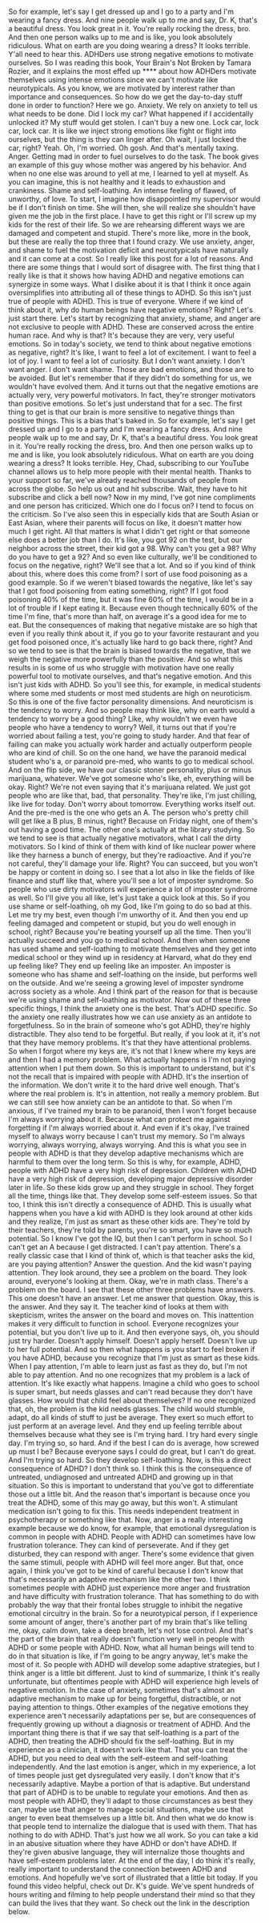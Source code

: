  So for example, let's say I get dressed up and I go to a party and I'm wearing a fancy dress. And nine people walk up to me and say, Dr. K, that's a beautiful dress. You look great in it. You're really rocking the dress, bro. And then one person walks up to me and is like, you look absolutely ridiculous. What on earth are you doing wearing a dress? It looks terrible. Y'all need to hear this. ADHDers use strong negative emotions to motivate ourselves. So I was reading this book, Your Brain's Not Broken by Tamara Rozier, and it explains the most effed up **** about how ADHDers motivate themselves using intense emotions since we can't motivate like neurotypicals. As you know, we are motivated by interest rather than importance and consequences. So how do we get the day-to-day stuff done in order to function? Here we go. Anxiety. We rely on anxiety to tell us what needs to be done. Did I lock my car? What happened if I accidentally unlocked it? My stuff would get stolen. I can't buy a new one. Lock car, lock car, lock car. It is like we inject strong emotions like fight or flight into ourselves, but the thing is they can linger after. Oh wait, I just locked the car, right? Yeah. Oh, I'm worried. Oh gosh. And that's mentally taxing. Anger. Getting mad in order to fuel ourselves to do the task. The book gives an example of this guy whose mother was angered by his behavior. And when no one else was around to yell at me, I learned to yell at myself. As you can imagine, this is not healthy and it leads to exhaustion and crankiness. Shame and self-loathing. An intense feeling of flawed, of unworthy, of love. To start, I imagine how disappointed my supervisor would be if I don't finish on time. She will then, she will realize she shouldn't have given me the job in the first place. I have to get this right or I'll screw up my kids for the rest of their life. So we are rehearsing different ways we are damaged and competent and stupid. There's more like, more in the book, but these are really the top three that I found crazy. We use anxiety, anger, and shame to fuel the motivation deficit and neurotypicals have naturally and it can come at a cost. So I really like this post for a lot of reasons. And there are some things that I would sort of disagree with. The first thing that I really like is that it shows how having ADHD and negative emotions can synergize in some ways. What I dislike about it is that I think it once again oversimplifies into attributing all of these things to ADHD. So this isn't just true of people with ADHD. This is true of everyone. Where if we kind of think about it, why do human beings have negative emotions? Right? Let's just start there. Let's start by recognizing that anxiety, shame, and anger are not exclusive to people with ADHD. These are conserved across the entire human race. And why is that? It's because they are very, very useful emotions. So in today's society, we tend to think about negative emotions as negative, right? It's like, I want to feel a lot of excitement. I want to feel a lot of joy. I want to feel a lot of curiosity. But I don't want anxiety. I don't want anger. I don't want shame. Those are bad emotions, and those are to be avoided. But let's remember that if they didn't do something for us, we wouldn't have evolved them. And it turns out that the negative emotions are actually very, very powerful motivators. In fact, they're stronger motivators than positive emotions. So let's just understand that for a sec. The first thing to get is that our brain is more sensitive to negative things than positive things. This is a bias that's baked in. So for example, let's say I get dressed up and I go to a party and I'm wearing a fancy dress. And nine people walk up to me and say, Dr. K, that's a beautiful dress. You look great in it. You're really rocking the dress, bro. And then one person walks up to me and is like, you look absolutely ridiculous. What on earth are you doing wearing a dress? It looks terrible. Hey, Chad, subscribing to our YouTube channel allows us to help more people with their mental health. Thanks to your support so far, we've already reached thousands of people from across the globe. So help us out and hit subscribe. Wait, they have to hit subscribe and click a bell now? Now in my mind, I've got nine compliments and one person has criticized. Which one do I focus on? I tend to focus on the criticism. So I've also seen this in especially kids that are South Asian or East Asian, where their parents will focus on like, it doesn't matter how much I get right. All that matters is what I didn't get right or that someone else does a better job than I do. It's like, you got 92 on the test, but our neighbor across the street, their kid got a 98. Why can't you get a 98? Why do you have to get a 92? And so even like culturally, we'll be conditioned to focus on the negative, right? We'll see that a lot. And so if you kind of think about this, where does this come from? I sort of use food poisoning as a good example. So if we weren't biased towards the negative, like let's say that I got food poisoning from eating something, right? If I got food poisoning 40% of the time, but it was fine 60% of the time, I would be in a lot of trouble if I kept eating it. Because even though technically 60% of the time I'm fine, that's more than half, on average it's a good idea for me to eat. But the consequences of making that negative mistake are so high that even if you really think about it, if you go to your favorite restaurant and you get food poisoned once, it's actually like hard to go back there, right? And so we tend to see is that the brain is biased towards the negative, that we weigh the negative more powerfully than the positive. And so what this results in is some of us who struggle with motivation have one really powerful tool to motivate ourselves, and that's negative emotion. And this isn't just kids with ADHD. So you'll see this, for example, in medical students where some med students or most med students are high on neuroticism. So this is one of the five factor personality dimensions. And neuroticism is the tendency to worry. And so people may think like, why on earth would a tendency to worry be a good thing? Like, why wouldn't we even have people who have a tendency to worry? Well, it turns out that if you're worried about failing a test, you're going to study harder. And that fear of failing can make you actually work harder and actually outperform people who are kind of chill. So on the one hand, we have the paranoid medical student who's a, or paranoid pre-med, who wants to go to medical school. And on the flip side, we have our classic stoner personality, plus or minus marijuana, whatever. We've got someone who's like, eh, everything will be okay. Right? We're not even saying that it's marijuana related. We just got people who are like that, bad, that personality. They're like, I'm just chilling, like live for today. Don't worry about tomorrow. Everything works itself out. And the pre-med is the one who gets an A. The person who's pretty chill will get like a B plus, B minus, right? Because on Friday night, one of them's out having a good time. The other one's actually at the library studying. So we tend to see is that actually negative motivators, what I call the dirty motivators. So I kind of think of them with kind of like nuclear power where like they harness a bunch of energy, but they're radioactive. And if you're not careful, they'll damage your life. Right? You can succeed, but you won't be happy or content in doing so. I see that a lot also in like the fields of like finance and stuff like that, where you'll see a lot of imposter syndrome. So people who use dirty motivators will experience a lot of imposter syndrome as well. So I'll give you all like, let's just take a quick look at this. So if you use shame or self-loathing, oh my God, like I'm going to do so bad at this. Let me try my best, even though I'm unworthy of it. And then you end up feeling damaged and competent or stupid, but you do well enough in school, right? Because you're beating yourself up all the time. Then you'll actually succeed and you go to medical school. And then when someone has used shame and self-loathing to motivate themselves and they get into medical school or they wind up in residency at Harvard, what do they end up feeling like? They end up feeling like an imposter. An imposter is someone who has shame and self-loathing on the inside, but performs well on the outside. And we're seeing a growing level of imposter syndrome across society as a whole. And I think part of the reason for that is because we're using shame and self-loathing as motivator. Now out of these three specific things, I think the anxiety one is the best. That's ADHD specific. So the anxiety one really illustrates how we can use anxiety as an antidote to forgetfulness. So in the brain of someone who's got ADHD, they're highly distractible. They also tend to be forgetful. But really, if you look at it, it's not that they have memory problems. It's that they have attentional problems. So when I forgot where my keys are, it's not that I knew where my keys are and then I had a memory problem. What actually happens is I'm not paying attention when I put them down. So this is important to understand, but it's not the recall that is impaired with people with ADHD. It's the insertion of the information. We don't write it to the hard drive well enough. That's where the real problem is. It's in attention, not really a memory problem. But we can still see how anxiety can be an antidote to that. So when I'm anxious, if I've trained my brain to be paranoid, then I won't forget because I'm always worrying about it. Because what can protect me against forgetting if I'm always worried about it. And even if it's okay, I've trained myself to always worry because I can't trust my memory. So I'm always worrying, always worrying, always worrying. And this is what you see in people with ADHD is that they develop adaptive mechanisms which are harmful to them over the long term. So this is why, for example, ADHD, people with ADHD have a very high risk of depression. Children with ADHD have a very high risk of depression, developing major depressive disorder later in life. So these kids grow up and they struggle in school. They forget all the time, things like that. They develop some self-esteem issues. So that too, I think this isn't directly a consequence of ADHD. This is usually what happens when you have a kid with ADHD is they look around at other kids and they realize, I'm just as smart as these other kids are. They're told by their teachers, they're told by parents, you're so smart, you have so much potential. So I know I've got the IQ, but then I can't perform in school. So I can't get an A because I get distracted. I can't pay attention. There's a really classic case that I kind of think of, which is that teacher asks the kid, are you paying attention? Answer the question. And the kid wasn't paying attention. They look around, they see a problem on the board. They look around, everyone's looking at them. Okay, we're in math class. There's a problem on the board. I see that these other three problems have answers. This one doesn't have an answer. Let me answer that question. Okay, this is the answer. And they say it. The teacher kind of looks at them with skepticism, writes the answer on the board and moves on. This inattention makes it very difficult to function in school. Everyone recognizes your potential, but you don't live up to it. And then everyone says, oh, you should just try harder. Doesn't apply himself. Doesn't apply herself. Doesn't live up to her full potential. And so then what happens is you start to feel broken if you have ADHD, because you recognize that I'm just as smart as these kids. When I pay attention, I'm able to learn just as fast as they do, but I'm not able to pay attention. And no one recognizes that my problem is a lack of attention. It's like exactly what happens. Imagine a child who goes to school is super smart, but needs glasses and can't read because they don't have glasses. How would that child feel about themselves? If no one recognized that, oh, the problem is the kid needs glasses. The child would stumble, adapt, do all kinds of stuff to just be average. They exert so much effort to just perform at an average level. And they end up feeling terrible about themselves because what they see is I'm trying hard. I try hard every single day. I'm trying so, so hard. And if the best I can do is average, how screwed up must I be? Because everyone says I could do great, but I can't do great. And I'm trying so hard. So they develop self-loathing. Now, is this a direct consequence of ADHD? I don't think so. I think this is the consequence of untreated, undiagnosed and untreated ADHD and growing up in that situation. So this is important to understand that you've got to differentiate those out a little bit. And the reason that's important is because once you treat the ADHD, some of this may go away, but this won't. A stimulant medication isn't going to fix this. This needs independent treatment in psychotherapy or something like that. Now, anger is a really interesting example because we do know, for example, that emotional dysregulation is common in people with ADHD. People with ADHD can sometimes have low frustration tolerance. They can kind of perseverate. And if they get disturbed, they can respond with anger. There's some evidence that given the same stimuli, people with ADHD will feel more anger. But that, once again, I think you've got to be kind of careful because I don't know that that's necessarily an adaptive mechanism like the other two. I think sometimes people with ADHD just experience more anger and frustration and have difficulty with frustration tolerance. That has something to do with probably the way that their frontal lobes struggle to inhibit the negative emotional circuitry in the brain. So for a neurotypical person, if I experience some amount of anger, there's another part of my brain that's like telling me, okay, calm down, take a deep breath, let's not lose control. And that's the part of the brain that really doesn't function very well in people with ADHD or some people with ADHD. Now, what all human beings will tend to do in that situation is like, if I'm going to be angry anyway, let's make the most of it. So people with ADHD will develop some adaptive strategies, but I think anger is a little bit different. Just to kind of summarize, I think it's really unfortunate, but oftentimes people with ADHD will experience high levels of negative emotion. In the case of anxiety, sometimes that's almost an adaptive mechanism to make up for being forgetful, distractible, or not paying attention to things. Other examples of the negative emotions they experience aren't necessarily adaptations per se, but are consequences of frequently growing up without a diagnosis or treatment of ADHD. And the important thing there is that if we say that self-loathing is a part of the ADHD, then treating the ADHD should fix the self-loathing. But in my experience as a clinician, it doesn't work like that. That you can treat the ADHD, but you need to deal with the self-esteem and self-loathing independently. And the last emotion is anger, which in my experience, a lot of times people just get dysregulated very easily. I don't know that it's necessarily adaptive. Maybe a portion of that is adaptive. But understand that part of ADHD is to be unable to regulate your emotions. And then as most people with ADHD, they'll adapt to those circumstances as best they can, maybe use that anger to manage social situations, maybe use that anger to even beat themselves up a little bit. And then what we do know is that people tend to internalize the dialogue that is used with them. That has nothing to do with ADHD. That's just how we all work. So you can take a kid in an abusive situation where they have ADHD or don't have ADHD. If they're given abusive language, they will internalize those thoughts and have self-esteem problems later. At the end of the day, I do think it's really, really important to understand the connection between ADHD and emotions. And hopefully we've sort of illustrated that a little bit today. If you found this video helpful, check out Dr. K's guide. We've spent hundreds of hours writing and filming to help people understand their mind so that they can build the lives that they want. So check out the link in the description below.